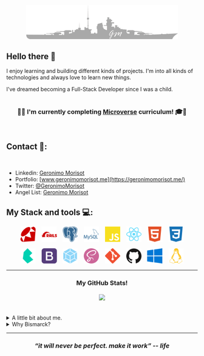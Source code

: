 
<p align="center">
  <a href="#"><img src="BismarckGMLogoGrey.png" alt="drawing" width="400"/></a>
</p>


## Hello there 👋

I enjoy learning and building different kinds of projects. I'm into all kinds of technologies and always love to learn new things.

I've dreamed becoming a Full-Stack Developer since I was a child.
<br><br>

<h3 align="center">🧑‍🎓 I'm currently completing <a href="https://www.microverse.org/">Microverse</a> curriculum! 🎓🧑</h3>
<br>

## Contact 🔗:
<br>

- Linkedin: [Geronimo Morisot](https://linkedin.com/in/geronimomorisot)
- Portfolio: [www.geronimomorisot.me](https://geronimomorisot.me/)
- Twitter: [@GeronimoMorisot](https://twitter.com/GeronimoMorisot)
- Angel List: [Geronimo Morisot](https://angel.co/u/geronimo-morisot-morla)

## My Stack and tools :computer::

<p align="center">
  <a href="#"><img src="ruby.svg" alt="drawing" width="40"/></a>
  &nbsp;&nbsp;&nbsp;<a href="#"><img src="rubyonrails.svg" alt="drawing" width="40"/></a>
  &nbsp;&nbsp;&nbsp;<a href="#"><img src="postgresql.svg" alt="drawing" width="40"/></a>
  &nbsp;&nbsp;&nbsp;<a href="#"><img src="mysql.svg" alt="drawing" width="40"/></a>
  &nbsp;&nbsp;&nbsp;<a href="#"><img src="javascript.svg" alt="drawing" width="40"/></a>
  &nbsp;&nbsp;&nbsp;<a href="#"><img src="react.svg" alt="drawing" width="40"/></a>
  &nbsp;&nbsp;&nbsp;<a href="#"><img src="html5.svg" alt="drawing" width="40"/></a>
  &nbsp;&nbsp;&nbsp;<a href="#"><img src="css3.svg" alt="drawing" width="40"/></a>
</p>

<p align="center">
  <a href="#"><img src="bulma.svg" alt="drawing" width="40"/></a>
  &nbsp;&nbsp;&nbsp;<a href="#"><img src="bootstrap.svg" alt="drawing" width="40"/></a>
  &nbsp;&nbsp;&nbsp;<a href="#"><img src="webpack.svg" alt="drawing" width="40"/></a>
  &nbsp;&nbsp;&nbsp;<a href="#"><img src="sass.svg" alt="drawing" width="40"/></a>
  &nbsp;&nbsp;&nbsp;<a href="#"><img src="git.svg" alt="drawing" width="40"/></a>
  &nbsp;&nbsp;&nbsp;<a href="#"><img src="github.svg" alt="drawing" width="40"/></a>
  &nbsp;&nbsp;&nbsp;<a href="#"><img src="windows.svg" alt="drawing" width="40"/></a>
  &nbsp;&nbsp;&nbsp;<a href="#"><img src="linux.svg" alt="drawing" width="40"/></a>
</p>


<hr>


<h3 align="center">My GitHub Stats!
<br><br>
<img src="https://github-readme-stats.vercel.app/api?username=Bismarck-GM&&show_icons=true&theme=tokyonight" />
</h3>
<br>



<details>
  <summary>A little bit about me.</summary>
  <br>

  - :argentina: I'm from Argentina and worked most of my adult life in the Real State business. 
  Also worked attending customers in all different kinds of business.
  - 📚 like to recognize good and bad services. Love feedback about everything, if given positively and honest, better.

  - ❤️ Love Life in the most meaningful way of the word. I consider every little detail counts.

  - 🥁 I'm a Drummer . And I think music is essential in everyday life. I use to hear a ton of genres, mostly Heavy-Metal.

  - 🛰️ Big fan of Space, Astronomy and Rocketry.

  - ⚕️ And lastly, for a couple of years, I've been committed to introspect and add healthy improvements to my life.
    - 🏃‍♂️ Jogging/running,
    - 🏋️ home training (calisthenics),
    - 🚭 no smoking,
    - 🍒 and eating healthy.
</details>
<details>
  <summary>Why Bismarck?</summary>
  <br>
  🛥️ Because at the time of building my GitHub account I was hearing 'all day long' a song from Sabaton called Bismarck.<br>
  ⚔️ Also, I like WW2 histories and machinery created in which was the world's biggest conflict to date. And, Bismarck was a show of what we, as humans, can build. It was a real 'monster of the sea', with a ton of issues, but still managed to be an imponent piece of human-created machinery.
</details>

<hr>
<h3 align="center">
   <i><strong>“it will never be perfect. make it work” -- life</strong></i>
   <br>
   <br>
</h3>	
